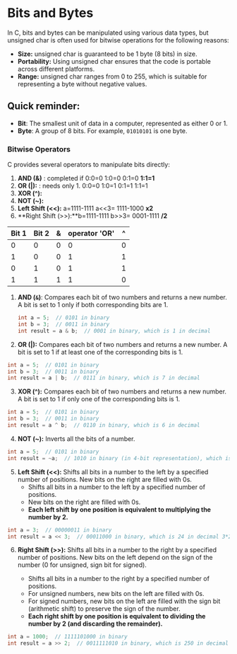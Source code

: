 # Bits and Bytes

In C, bits and bytes can be manipulated using various data types, but unsigned char is often used for bitwise operations for the following reasons:

- **Size:** unsigned char is guaranteed to be 1 byte (8 bits) in size.
- **Portability:** Using unsigned char ensures that the code is portable across different platforms.
- **Range:** unsigned char ranges from 0 to 255, which is suitable for representing a byte without negative values.

## Quick reminder: 
- **Bit**: The smallest unit of data in a computer, represented as either 0 or 1.
- **Byte**: A group of 8 bits. For example, `01010101` is one byte.

### Bitwise Operators
C provides several operators to manipulate bits directly:

1. **AND (&)** : completed if   0:0=0  1:0=0  0:1=0  **1:1=1**
2. **OR (|):** : needs only 1.  0:0=0  1:0=1  0:1=1  1:1=1
3. **XOR (^):**
4. **NOT (~):**
5. **Left Shift (<<):** a=1111-1111    a<<3= 1111-1000 **x2**
6. **Right Shift (>>):**b=1111-1111    b>>3= 0001-1111 **/2**

| Bit 1 | Bit 2 | &                | operator 'OR'             | ^                         |
|-------|-------|------------------|---------------------------|---------------------------|
| 0     | 0     | 0                | 0                         | 0                         |
| 1     | 0     | 0                | 1                         | 1                         |
| 0     | 1     | 0                | 1                         | 1                         |
| 1     | 1     | 1                | 1                         | 0                         |

1. **AND (`&`)**: Compares each bit of two numbers and returns a new number. A bit is set to 1 only if both corresponding bits are 1.
   ```c
   int a = 5;  // 0101 in binary
   int b = 3;  // 0011 in binary
   int result = a & b;  // 0001 in binary, which is 1 in decimal
   ```

2. **OR (|):** Compares each bit of two numbers and returns a new number. A bit is set to 1 if at least one of the corresponding bits is 1.

```c
int a = 5;  // 0101 in binary
int b = 3;  // 0011 in binary
int result = a | b;  // 0111 in binary, which is 7 in decimal
```

3. **XOR (^):** Compares each bit of two numbers and returns a new number. A bit is set to 1 if only one of the corresponding bits is 1.

```c
int a = 5;  // 0101 in binary
int b = 3;  // 0011 in binary
int result = a ^ b;  // 0110 in binary, which is 6 in decimal
```

4. **NOT (~):** Inverts all the bits of a number.
```c
int a = 5;  // 0101 in binary
int result = ~a;  // 1010 in binary (in 4-bit representation), which is -6 in decimal (two's complement)
```

5. **Left Shift (<<):** Shifts all bits in a number to the left by a specified number of positions. New bits on the right are filled with 0s.
	- Shifts all bits in a number to the left by a specified number of positions.
	- New bits on the right are filled with 0s.
	- **Each left shift by one position is equivalent to multiplying the number by 2.**

```c
int a = 3;  // 00000011 in binary
int result = a << 3;  // 00011000 in binary, which is 24 in decimal 3*2=6*2=12*2=> 24
```

6. **Right Shift (>>):** Shifts all bits in a number to the right by a specified number of positions. New bits on the left depend on the sign of the number (0 for unsigned, sign bit for signed).

	- Shifts all bits in a number to the right by a specified number of positions.
	- For unsigned numbers, new bits on the left are filled with 0s.
	- For signed numbers, new bits on the left are filled with the sign bit (arithmetic shift) to preserve the sign of the number.
	- **Each right shift by one position is equivalent to dividing the number by 2 (and discarding the remainder).**
```c
int a = 1000;  // 1111101000 in binary
int result = a >> 2;  // 0011111010 in binary, which is 250 in decimal
```